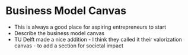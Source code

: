 # Business Model Canvas

* This is always a good place for aspiring entrepreneurs to start
* Describe the business model canvas 
* TU Delft made a nice addition - I think they called it their valorization canvas - to add a section for societal impact
